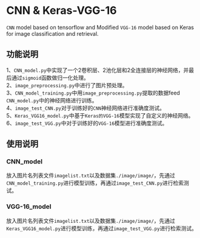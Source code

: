 # CNN & Keras-VGG-16 
`CNN` model based on tensorflow and Modified `VGG-16` model based on Keras for image classification and retrieval.
## 功能说明
1、`CNN_model.py`中实现了一个2卷积层、2池化层和2全连接层的神经网络，并最后通过`sigmoid`函数做归一化处理。<br>
2、`image_preprocessing.py`中进行了图片预处理。<br>
3、`CNN_model_training.py`中用`image_preprocessing.py`提取的数据feed `CNN_model.py`中的神经网络进行训练。<br>
4、`image_test_CNN.py`对于训练好的`CNN`神经网络进行准确度测试。<br>
5、`Keras_VGG16_model.py`中基于`Keras的VGG-16`模型实现了自定义的神经网络。<br>
6、`image_test_VGG.py`中对于训练好的`VGG-16`模型进行准确度测试。<br>
## 使用说明
### CNN_model
放入图片名列表文件`imagelist.txt`以及数据集`./image/image/`，先通过`CNN_model_training.py`进行模型训练，再通过`image_test_CNN.py`进行检索测试。<br>
### VGG-16_model
放入图片名列表文件`imagelist.txt`以及数据集`./image/image/`，先通过`Keras_VGG16_model.py`进行模型训练，再通过`image_test_VGG.py`进行检索测试。<br>
